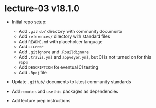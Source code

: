 # lecture-03 v18.1.0

* Initial repo setup:
    * Add `.github/` directory with community documents
    * Add `references/` directory with standard files
    * Add `README.md` with placeholder language
    * Add `LICENSE`
    * Add `.gitignore` and `.Rbuildignore`
    * Add `.travis.yml` and `appveyor.yml`, but CI is not turned on for this repo
    * Add `DESCRIPTION` for eventual CI testing
    * Add `.Rpoj` file

* Update `.github/` documents to latest community standards
* Add `remotes` and `usethis` packages as dependencies

* Add lecture prep instructions
